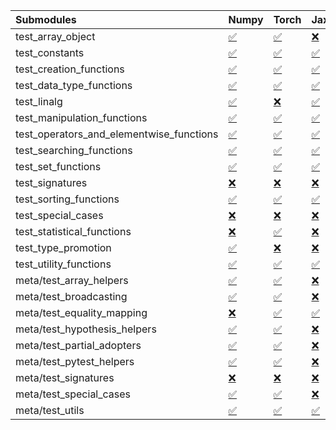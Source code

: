 | Submodules                               | Numpy                                                                                                                           | Torch                                                                                                                           | Jax                                                                                                                             | Tensorflow                                                                                                                      |
|:-----------------------------------------|:--------------------------------------------------------------------------------------------------------------------------------|:--------------------------------------------------------------------------------------------------------------------------------|:--------------------------------------------------------------------------------------------------------------------------------|:--------------------------------------------------------------------------------------------------------------------------------|
| test_array_object                        | <a href="https://github.com/unifyai/ivy/runs/8224090577?check_suite_focus=true" rel="noopener noreferrer" target="_blank">✅</a> | <a href="https://github.com/unifyai/ivy/runs/8224094756?check_suite_focus=true" rel="noopener noreferrer" target="_blank">✅</a> | <a href="https://github.com/unifyai/ivy/runs/8224098247?check_suite_focus=true" rel="noopener noreferrer" target="_blank">❌</a> | <a href="https://github.com/unifyai/ivy/runs/8224102055?check_suite_focus=true" rel="noopener noreferrer" target="_blank">✅</a> |
| test_constants                           | <a href="https://github.com/unifyai/ivy/runs/8224090713?check_suite_focus=true" rel="noopener noreferrer" target="_blank">✅</a> | <a href="https://github.com/unifyai/ivy/runs/8224094996?check_suite_focus=true" rel="noopener noreferrer" target="_blank">✅</a> | <a href="https://github.com/unifyai/ivy/runs/8224098394?check_suite_focus=true" rel="noopener noreferrer" target="_blank">✅</a> | <a href="https://github.com/unifyai/ivy/runs/8224102203?check_suite_focus=true" rel="noopener noreferrer" target="_blank">✅</a> |
| test_creation_functions                  | <a href="https://github.com/unifyai/ivy/runs/8224090858?check_suite_focus=true" rel="noopener noreferrer" target="_blank">✅</a> | <a href="https://github.com/unifyai/ivy/runs/8224095241?check_suite_focus=true" rel="noopener noreferrer" target="_blank">✅</a> | <a href="https://github.com/unifyai/ivy/runs/8224098553?check_suite_focus=true" rel="noopener noreferrer" target="_blank">✅</a> | <a href="https://github.com/unifyai/ivy/runs/8224102351?check_suite_focus=true" rel="noopener noreferrer" target="_blank">✅</a> |
| test_data_type_functions                 | <a href="https://github.com/unifyai/ivy/runs/8224091001?check_suite_focus=true" rel="noopener noreferrer" target="_blank">✅</a> | <a href="https://github.com/unifyai/ivy/runs/8224095398?check_suite_focus=true" rel="noopener noreferrer" target="_blank">✅</a> | <a href="https://github.com/unifyai/ivy/runs/8224098675?check_suite_focus=true" rel="noopener noreferrer" target="_blank">✅</a> | <a href="https://github.com/unifyai/ivy/runs/8224102489?check_suite_focus=true" rel="noopener noreferrer" target="_blank">✅</a> |
| test_linalg                              | <a href="https://github.com/unifyai/ivy/runs/8224091179?check_suite_focus=true" rel="noopener noreferrer" target="_blank">✅</a> | <a href="https://github.com/unifyai/ivy/runs/8224095523?check_suite_focus=true" rel="noopener noreferrer" target="_blank">❌</a> | <a href="https://github.com/unifyai/ivy/runs/8224098866?check_suite_focus=true" rel="noopener noreferrer" target="_blank">✅</a> | <a href="https://github.com/unifyai/ivy/runs/8224102624?check_suite_focus=true" rel="noopener noreferrer" target="_blank">❌</a> |
| test_manipulation_functions              | <a href="https://github.com/unifyai/ivy/runs/8224091463?check_suite_focus=true" rel="noopener noreferrer" target="_blank">✅</a> | <a href="https://github.com/unifyai/ivy/runs/8224095650?check_suite_focus=true" rel="noopener noreferrer" target="_blank">✅</a> | <a href="https://github.com/unifyai/ivy/runs/8224099023?check_suite_focus=true" rel="noopener noreferrer" target="_blank">✅</a> | <a href="https://github.com/unifyai/ivy/runs/8224102798?check_suite_focus=true" rel="noopener noreferrer" target="_blank">✅</a> |
| test_operators_and_elementwise_functions | <a href="https://github.com/unifyai/ivy/runs/8224091643?check_suite_focus=true" rel="noopener noreferrer" target="_blank">✅</a> | <a href="https://github.com/unifyai/ivy/runs/8224095859?check_suite_focus=true" rel="noopener noreferrer" target="_blank">✅</a> | <a href="https://github.com/unifyai/ivy/runs/8224099166?check_suite_focus=true" rel="noopener noreferrer" target="_blank">✅</a> | <a href="https://github.com/unifyai/ivy/runs/8224102986?check_suite_focus=true" rel="noopener noreferrer" target="_blank">✅</a> |
| test_searching_functions                 | <a href="https://github.com/unifyai/ivy/runs/8224091809?check_suite_focus=true" rel="noopener noreferrer" target="_blank">✅</a> | <a href="https://github.com/unifyai/ivy/runs/8224095984?check_suite_focus=true" rel="noopener noreferrer" target="_blank">✅</a> | <a href="https://github.com/unifyai/ivy/runs/8224099380?check_suite_focus=true" rel="noopener noreferrer" target="_blank">✅</a> | <a href="https://github.com/unifyai/ivy/runs/8224103198?check_suite_focus=true" rel="noopener noreferrer" target="_blank">✅</a> |
| test_set_functions                       | <a href="https://github.com/unifyai/ivy/runs/8224091947?check_suite_focus=true" rel="noopener noreferrer" target="_blank">✅</a> | <a href="https://github.com/unifyai/ivy/runs/8224096103?check_suite_focus=true" rel="noopener noreferrer" target="_blank">✅</a> | <a href="https://github.com/unifyai/ivy/runs/8224099525?check_suite_focus=true" rel="noopener noreferrer" target="_blank">✅</a> | <a href="https://github.com/unifyai/ivy/runs/8224103443?check_suite_focus=true" rel="noopener noreferrer" target="_blank">✅</a> |
| test_signatures                          | <a href="https://github.com/unifyai/ivy/runs/8224092137?check_suite_focus=true" rel="noopener noreferrer" target="_blank">❌</a> | <a href="https://github.com/unifyai/ivy/runs/8224096245?check_suite_focus=true" rel="noopener noreferrer" target="_blank">❌</a> | <a href="https://github.com/unifyai/ivy/runs/8224099647?check_suite_focus=true" rel="noopener noreferrer" target="_blank">❌</a> | <a href="https://github.com/unifyai/ivy/runs/8224103659?check_suite_focus=true" rel="noopener noreferrer" target="_blank">❌</a> |
| test_sorting_functions                   | <a href="https://github.com/unifyai/ivy/runs/8224092278?check_suite_focus=true" rel="noopener noreferrer" target="_blank">✅</a> | <a href="https://github.com/unifyai/ivy/runs/8224096364?check_suite_focus=true" rel="noopener noreferrer" target="_blank">✅</a> | <a href="https://github.com/unifyai/ivy/runs/8224099790?check_suite_focus=true" rel="noopener noreferrer" target="_blank">✅</a> | <a href="https://github.com/unifyai/ivy/runs/8224103851?check_suite_focus=true" rel="noopener noreferrer" target="_blank">✅</a> |
| test_special_cases                       | <a href="https://github.com/unifyai/ivy/runs/8224092467?check_suite_focus=true" rel="noopener noreferrer" target="_blank">❌</a> | <a href="https://github.com/unifyai/ivy/runs/8224096508?check_suite_focus=true" rel="noopener noreferrer" target="_blank">❌</a> | <a href="https://github.com/unifyai/ivy/runs/8224099970?check_suite_focus=true" rel="noopener noreferrer" target="_blank">❌</a> | <a href="https://github.com/unifyai/ivy/runs/8224104141?check_suite_focus=true" rel="noopener noreferrer" target="_blank">❌</a> |
| test_statistical_functions               | <a href="https://github.com/unifyai/ivy/runs/8224092619?check_suite_focus=true" rel="noopener noreferrer" target="_blank">❌</a> | <a href="https://github.com/unifyai/ivy/runs/8224096620?check_suite_focus=true" rel="noopener noreferrer" target="_blank">✅</a> | <a href="https://github.com/unifyai/ivy/runs/8224100202?check_suite_focus=true" rel="noopener noreferrer" target="_blank">❌</a> | <a href="https://github.com/unifyai/ivy/runs/8224104313?check_suite_focus=true" rel="noopener noreferrer" target="_blank">❌</a> |
| test_type_promotion                      | <a href="https://github.com/unifyai/ivy/runs/8224092827?check_suite_focus=true" rel="noopener noreferrer" target="_blank">✅</a> | <a href="https://github.com/unifyai/ivy/runs/8224096771?check_suite_focus=true" rel="noopener noreferrer" target="_blank">❌</a> | <a href="https://github.com/unifyai/ivy/runs/8224100418?check_suite_focus=true" rel="noopener noreferrer" target="_blank">❌</a> | <a href="https://github.com/unifyai/ivy/runs/8224104449?check_suite_focus=true" rel="noopener noreferrer" target="_blank">❌</a> |
| test_utility_functions                   | <a href="https://github.com/unifyai/ivy/runs/8224092976?check_suite_focus=true" rel="noopener noreferrer" target="_blank">✅</a> | <a href="https://github.com/unifyai/ivy/runs/8224096927?check_suite_focus=true" rel="noopener noreferrer" target="_blank">✅</a> | <a href="https://github.com/unifyai/ivy/runs/8224100571?check_suite_focus=true" rel="noopener noreferrer" target="_blank">✅</a> | <a href="https://github.com/unifyai/ivy/runs/8224104590?check_suite_focus=true" rel="noopener noreferrer" target="_blank">✅</a> |
| meta/test_array_helpers                  | <a href="https://github.com/unifyai/ivy/runs/8224093126?check_suite_focus=true" rel="noopener noreferrer" target="_blank">✅</a> | <a href="https://github.com/unifyai/ivy/runs/8224097084?check_suite_focus=true" rel="noopener noreferrer" target="_blank">✅</a> | <a href="https://github.com/unifyai/ivy/runs/8224100750?check_suite_focus=true" rel="noopener noreferrer" target="_blank">❌</a> | <a href="https://github.com/unifyai/ivy/runs/8224104734?check_suite_focus=true" rel="noopener noreferrer" target="_blank">✅</a> |
| meta/test_broadcasting                   | <a href="https://github.com/unifyai/ivy/runs/8224093252?check_suite_focus=true" rel="noopener noreferrer" target="_blank">✅</a> | <a href="https://github.com/unifyai/ivy/runs/8224097254?check_suite_focus=true" rel="noopener noreferrer" target="_blank">✅</a> | <a href="https://github.com/unifyai/ivy/runs/8224100909?check_suite_focus=true" rel="noopener noreferrer" target="_blank">❌</a> | <a href="https://github.com/unifyai/ivy/runs/8224104899?check_suite_focus=true" rel="noopener noreferrer" target="_blank">✅</a> |
| meta/test_equality_mapping               | <a href="https://github.com/unifyai/ivy/runs/8224093393?check_suite_focus=true" rel="noopener noreferrer" target="_blank">❌</a> | <a href="https://github.com/unifyai/ivy/runs/8224097371?check_suite_focus=true" rel="noopener noreferrer" target="_blank">✅</a> | <a href="https://github.com/unifyai/ivy/runs/8224101035?check_suite_focus=true" rel="noopener noreferrer" target="_blank">✅</a> | <a href="https://github.com/unifyai/ivy/runs/8224105050?check_suite_focus=true" rel="noopener noreferrer" target="_blank">✅</a> |
| meta/test_hypothesis_helpers             | <a href="https://github.com/unifyai/ivy/runs/8224093544?check_suite_focus=true" rel="noopener noreferrer" target="_blank">✅</a> | <a href="https://github.com/unifyai/ivy/runs/8224097483?check_suite_focus=true" rel="noopener noreferrer" target="_blank">✅</a> | <a href="https://github.com/unifyai/ivy/runs/8224101172?check_suite_focus=true" rel="noopener noreferrer" target="_blank">❌</a> | <a href="https://github.com/unifyai/ivy/runs/8224105191?check_suite_focus=true" rel="noopener noreferrer" target="_blank">✅</a> |
| meta/test_partial_adopters               | <a href="https://github.com/unifyai/ivy/runs/8224093699?check_suite_focus=true" rel="noopener noreferrer" target="_blank">✅</a> | <a href="https://github.com/unifyai/ivy/runs/8224097637?check_suite_focus=true" rel="noopener noreferrer" target="_blank">✅</a> | <a href="https://github.com/unifyai/ivy/runs/8224101345?check_suite_focus=true" rel="noopener noreferrer" target="_blank">❌</a> | <a href="https://github.com/unifyai/ivy/runs/8224105363?check_suite_focus=true" rel="noopener noreferrer" target="_blank">✅</a> |
| meta/test_pytest_helpers                 | <a href="https://github.com/unifyai/ivy/runs/8224093901?check_suite_focus=true" rel="noopener noreferrer" target="_blank">✅</a> | <a href="https://github.com/unifyai/ivy/runs/8224097783?check_suite_focus=true" rel="noopener noreferrer" target="_blank">✅</a> | <a href="https://github.com/unifyai/ivy/runs/8224101467?check_suite_focus=true" rel="noopener noreferrer" target="_blank">❌</a> | <a href="https://github.com/unifyai/ivy/runs/8224105550?check_suite_focus=true" rel="noopener noreferrer" target="_blank">✅</a> |
| meta/test_signatures                     | <a href="https://github.com/unifyai/ivy/runs/8224094077?check_suite_focus=true" rel="noopener noreferrer" target="_blank">❌</a> | <a href="https://github.com/unifyai/ivy/runs/8224097900?check_suite_focus=true" rel="noopener noreferrer" target="_blank">❌</a> | <a href="https://github.com/unifyai/ivy/runs/8224101649?check_suite_focus=true" rel="noopener noreferrer" target="_blank">❌</a> | <a href="https://github.com/unifyai/ivy/runs/8224105710?check_suite_focus=true" rel="noopener noreferrer" target="_blank">❌</a> |
| meta/test_special_cases                  | <a href="https://github.com/unifyai/ivy/runs/8224094248?check_suite_focus=true" rel="noopener noreferrer" target="_blank">✅</a> | <a href="https://github.com/unifyai/ivy/runs/8224098004?check_suite_focus=true" rel="noopener noreferrer" target="_blank">✅</a> | <a href="https://github.com/unifyai/ivy/runs/8224101774?check_suite_focus=true" rel="noopener noreferrer" target="_blank">❌</a> | <a href="https://github.com/unifyai/ivy/runs/8224105888?check_suite_focus=true" rel="noopener noreferrer" target="_blank">✅</a> |
| meta/test_utils                          | <a href="https://github.com/unifyai/ivy/runs/8224094571?check_suite_focus=true" rel="noopener noreferrer" target="_blank">✅</a> | <a href="https://github.com/unifyai/ivy/runs/8224098137?check_suite_focus=true" rel="noopener noreferrer" target="_blank">✅</a> | <a href="https://github.com/unifyai/ivy/runs/8224101920?check_suite_focus=true" rel="noopener noreferrer" target="_blank">✅</a> | <a href="https://github.com/unifyai/ivy/runs/8224106059?check_suite_focus=true" rel="noopener noreferrer" target="_blank">✅</a> |